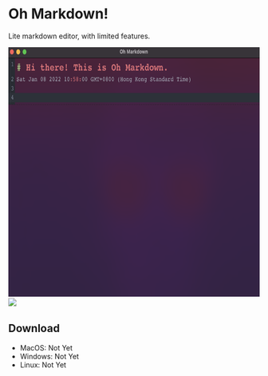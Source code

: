 # Oh Markdown!

Lite markdown editor, with limited features.

<img src="https://raw.githubusercontent.com/Yukun4119/BlogImg/main/img/Screen%20Shot%202022-01-08%20at%2010.58.18.png" height = 500/>



<img src="https://raw.githubusercontent.com/Yukun4119/BlogImg/main/img/2.gif" height = 500/>



## Download

* MacOS: Not Yet
* Windows: Not Yet
* Linux: Not Yet
